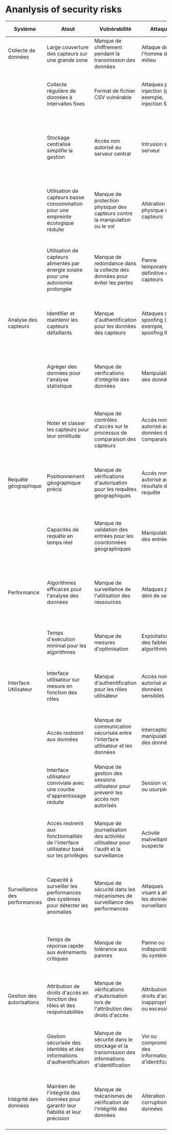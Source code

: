 # Ananlysis of security risks

| Système                       | Atout                                                        | Vulnérabilité                                                | Attaque                                                 | Risque                                                       | Niveau d’impact | Contre-mesure                                                |
| ----------------------------- | ------------------------------------------------------------ | ------------------------------------------------------------ | ------------------------------------------------------- | ------------------------------------------------------------ | --------------- | ------------------------------------------------------------ |
| Collecte de données           | Large couverture des capteurs sur une grande zone            | Manque de chiffrement pendant la transmission des données    | Attaque de l'homme du milieu                            | Accès non autorisé aux données des capteurs                  | Élevé           | Implémenter des protocoles de chiffrement pour la transmission des données |
|                               | Collecte régulière de données à intervalles fixes            | Format de fichier CSV vulnérable                             | Attaques par injection (par exemple, injection SQL)     | Corruption ou manipulation des données                       | Élevé           | Implémenter des mécanismes de validation des entrées pour prévenir les attaques par injection |
|                               | Stockage centralisé simplifie la gestion                     | Accès non autorisé au serveur central                        | Intrusion sur le serveur                                | Modification ou vol non autorisé de données                  | Élevé           | Renforcer les mesures de sécurité du serveur, telles que le contrôle d'accès et les systèmes de détection des intrusions |
|                               | Utilisation de capteurs basse consommation pour une empreinte écologique réduite    | Manque de protection physique des capteurs contre la manipulation ou le vol               | Altération physique des capteurs     | Perte ou vol de capteurs                      | Faible                                       | Installer des capteurs dans des boîtiers sécurisés et surveiller les sites de déploiement pour prévenir la manipulation ou le vol |
|                           | Utilisation de capteurs alimentés par énergie solaire pour une autonomie prolongée   | Manque de redondance dans la collecte des données pour éviter les pertes                     | Panne temporaire ou définitive des capteurs | Perte de données en cas de panne             | Faible                                       | Mettre en place des mécanismes de redondance pour assurer la disponibilité continue des données collectées             |
| Analyse des capteurs          | Identifier et maintenir les capteurs défaillants             | Manque d'authentification pour les données des capteurs      | Attaques de spoofing (par exemple, spoofing IP)         | Données de capteur fausses entraînant une analyse incorrecte | Élevé           | Implémenter des mécanismes d'authentification pour les données des capteurs afin d'assurer l'intégrité et l'authenticité |
|                               | Agréger des données pour l'analyse statistique               | Manque de vérifications d'intégrité des données              | Manipulation des données                                | Résultats statistiques trompeurs                             | Moyen           | Implémenter des vérifications d'intégrité des données pour détecter et prévenir la manipulation des données |
|                               | Noter et classer les capteurs pour leur similitude           | Manque de contrôles d'accès sur le processus de comparaison des capteurs | Accès non autorisé aux données de comparaison           | Accès non autorisé à des informations sensibles              | Moyen           | Implémenter des mécanismes de contrôle d'accès pour restreindre l'accès à la fonctionnalité de comparaison des capteurs |
| Requête géographique          | Positionnement géographique précis                           | Manque de vérifications d'autorisation pour les requêtes géographiques | Accès non autorisé aux résultats de la requête          | Exposition d'informations de localisation sensibles          | Moyen           | Implémenter des vérifications d'autorisation pour restreindre l'accès à la fonctionnalité de requête géographique |
|                               | Capacités de requête en temps réel                           | Manque de validation des entrées pour les coordonnées géographiques | Manipulation des entrées                                | Résultats de requête invalides ou trompeurs                  | Moyen           | Implémenter des mécanismes de validation des entrées pour garantir la validité des coordonnées géographiques |
| Performance                   | Algorithmes efficaces pour l'analyse des données             | Manque de surveillance de l'utilisation des ressources       | Attaques par déni de service                            | Performance de l'application dégradée                        | Élevé           | Implémenter des mécanismes de surveillance des ressources et de limitation de débit pour atténuer les attaques par déni de service |
|                               | Temps d'exécution minimal pour les algorithmes               | Manque de mesures d'optimisation                             | Exploitation des faiblesses algorithmiques              | Exécution inefficace des algorithmes                         | Élevé           | Optimiser les algorithmes pour améliorer les performances et l'utilisation des ressources |
| Interface Utilisateur         | Interface utilisateur sur mesure en fonction des rôles       | Manque d'authentification pour les rôles utilisateur         | Accès non autorisé aux données sensibles                | Exposition d'informations sensibles à des utilisateurs incorrects | Moyen           | Implémenter des mécanismes d'authentification pour les rôles utilisateur afin d'assurer le contrôle d'accès |
|                               | Accès restreint aux données                                  | Manque de communication sécurisée entre l'interface utilisateur et les données | Interception ou manipulation des données                | Accès ou modification non autorisés des données              | Élevé           | Implémenter des protocoles de communication sécurisée entre l'interface utilisateur et le stockage des données |
|                               | Interface utilisateur conviviale avec une courbe d'apprentissage réduite            | Manque de gestion des sessions utilisateur pour prévenir les accès non autorisés           | Session volée ou usurpée            | Accès non autorisé à l'interface utilisateur   | Faible                                       | Mettre en œuvre des mécanismes de gestion de session robustes pour empêcher les accès non autorisés |
|                           | Accès restreint aux fonctionnalités de l'interface utilisateur basé sur les privilèges | Manque de journalisation des activités utilisateur pour l'audit et la surveillance           | Activité malveillante ou suspecte    | Incapacité à suivre ou à détecter les activités malveillantes | Faible                                       | Mettre en œuvre une journalisation efficace des activités utilisateur pour la détection et la réponse aux incidents  |
| Surveillance des performances | Capacité à surveiller les performances des systèmes pour détecter les anomalies | Manque de sécurité dans les mécanismes de surveillance des performances | Attaques visant à altérer les données de surveillance   | Détection inexacte ou altération des performances du système | Élevé           | Implémenter des mécanismes de surveillance sécurisés et des contrôles d'intégrité pour les données de performance |
|                               | Temps de réponse rapide aux événements critiques             | Manque de tolérance aux pannes                               | Panne ou indisponibilité du système                     | Temps de réponse retardé ou défaillance du système           | Élevé           | Concevoir une architecture résiliente avec des mécanismes de redondance et de récupération en cas de panne |
| Gestion des autorisations     | Attribution de droits d'accès en fonction des rôles et des responsabilités | Manque de vérifications d'autorisation lors de l'attribution des droits d'accès | Attribution de droits d'accès inappropriés ou excessifs | Accès non autorisé à des données sensibles ou à des fonctionnalités critiques | Moyen           | Implémenter des mécanismes de contrôle d'accès basés sur des règles et des politiques de sécurité |
|                               | Gestion sécurisée des identités et des informations d'authentification | Manque de sécurité dans le stockage et la transmission des informations d'identification | Vol ou compromission des informations d'identification  | Utilisation frauduleuse des identités ou accès non autorisé  | Élevé           | Implémenter des protocoles et des techniques de cryptage sécurisés pour protéger les informations d'identification |
| Intégrité des données         | Maintien de l'intégrité des données pour garantir leur fiabilité et leur précision | Manque de mécanismes de vérification de l'intégrité des données | Altération ou corruption des données                    | Perte de fiabilité ou d'exactitude des données               | Moyen           | Implémenter des mécanismes de vérification d'intégrité pour détecter et prévenir la corruption des données |
